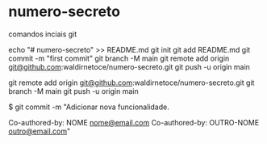 # numero-secreto

comandos inciais git

echo "# numero-secreto" >> README.md
git init
git add README.md
git commit -m "first commit"
git branch -M main
git remote add origin git@github.com:waldirnetoce/numero-secreto.git
git push -u origin main

git remote add origin git@github.com:waldirnetoce/numero-secreto.git
git branch -M main
git push -u origin main

$ git commit -m "Adicionar nova funcionalidade.
>
>
Co-authored-by: NOME <nome@email.com>
Co-authored-by: OUTRO-NOME <outro@email.com>"
